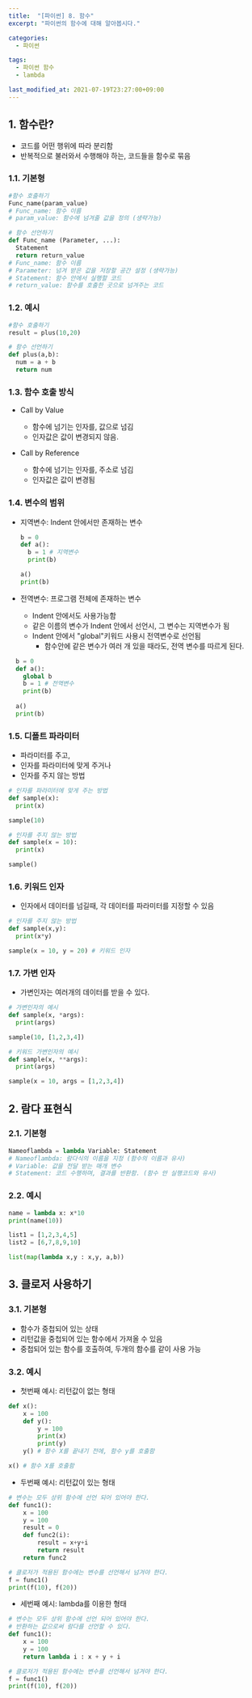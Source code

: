 ```yaml
---
title:  "[파이썬] 8. 함수"
excerpt: "파이썬의 함수에 대해 알아봅시다."

categories:
  - 파이썬

tags:
  - 파이썬 함수
  - lambda

last_modified_at: 2021-07-19T23:27:00+09:00
---
```


## 1. 함수란?

- 코드를 어떤 행위에 따라 분리함
- 반복적으로 불러와서 수행해야 하는, 코드들을 함수로 묶음

### 1.1. 기본형

```python
#함수 호출하기
Func_name(param_value)
# Func_name: 함수 이름
# param_value: 함수에 넘겨줄 값을 정의 (생략가능)

# 함수 선언하기
def Func_name (Parameter, ...):
  Statement
  return return_value
# Func_name: 함수 이름
# Parameter: 넘겨 받은 값을 저장할 공간 설정 (생략가능)
# Statement: 함수 안에서 실행할 코드
# return_value: 함수를 호출한 곳으로 넘겨주는 코드
```

### 1.2. 예시

```python
#함수 호출하기
result = plus(10,20)

# 함수 선언하기
def plus(a,b):
  num = a + b
  return num
```

### 1.3. 함수 호출 방식

- Call by Value
  - 함수에 넘기는 인자를, 값으로 넘김
  - 인자값은 값이 변경되지 않음.

- Call by Reference
    - 함수에 넘기는 인자를, 주소로 넘김
    - 인자값은 값이 변경됨

### 1.4. 변수의 범위

- 지역변수: Indent 안에서만 존재하는 변수

  ```python
  b = 0
  def a():
    b = 1 # 지역변수
    print(b)
  
  a()
  print(b)
  ```

- 전역변수: 프로그램 전체에 존재하는 변수
  - Indent 안에서도 사용가능함
  - 같은 이름의 변수가 Indent 안에서 선언시, 그 변수는 지역변수가 됨
  - Indent 안에서 "global"키워드 사용시 전역변수로 선언됨
    - 함수안에 같은 변수가 여러 개 있을 때라도, 전역 변수를 따르게 된다.

```python
  b = 0
  def a():
    global b
    b = 1 # 전역변수
    print(b)
  
  a()
  print(b)
  ```

### 1.5. 디폴트 파라미터

- 파라미터를 주고,
- 인자를 파라미터에 맞게 주거나
- 인자를 주지 않는 방법

```python
# 인자를 파라미터에 맞게 주는 방법
def sample(x):
  print(x)

sample(10)
 ```


```python
# 인자를 주지 않는 방법
def sample(x = 10):
  print(x)

sample()
 ```

### 1.6. 키워드 인자

- 인자에서 데이터를 넘길때, 각 데이터를 파라미터를 지정할 수 있음

```python
# 인자를 주지 않는 방법
def sample(x,y):
  print(x*y)

sample(x = 10, y = 20) # 키워드 인자
 ```

### 1.7. 가변 인자

- 가변인자는 여러개의 데이터를 받을 수 있다.

```python
# 가변인자의 예시
def sample(x, *args):
  print(args)

sample(10, [1,2,3,4])
 ```

```python
# 키워드 가변인자의 예시
def sample(x, **args):
  print(args)

sample(x = 10, args = [1,2,3,4])
 ```

## 2. 람다 표현식

### 2.1. 기본형

```python
Nameoflambda = lambda Variable: Statement
# Nameoflambda: 람다식의 이름을 지정 (함수의 이름과 유사)
# Variable: 값을 전달 받는 매개 변수
# Statement: 코드 수행하며, 결과를 반환함. (함수 안 실행코드와 유사)
```

### 2.2. 예시

```python
name = lambda x: x*10
print(name(10))
```

```python
list1 = [1,2,3,4,5]
list2 = [6,7,8,9,10]

list(map(lambda x,y : x,y, a,b))
```

## 3. 클로저 사용하기

### 3.1. 기본형
- 함수가 중첩되어 있는 상태
- 리턴값을 중첩되어 있는 함수에서 가져올 수 있음
- 중첩되어 있는 함수를 호출하여, 두개의 함수를 같이 사용 가능

### 3.2. 예시

- 첫번째 예시: 리턴값이 없는 형태

```python
def x():
    x = 100
    def y():
        y = 100
        print(x)
        print(y)
    y() # 함수 X를 끝내기 전에, 함수 y를 호출함

x() # 함수 X를 호출함
```

- 두번째 예시: 리턴값이 있는 형태

```python
# 변수는 모두 상위 함수에 선언 되어 있어야 한다.
def func1():
    x = 100
    y = 100
    result = 0
    def func2(i):
        result = x+y+i
        return result
    return func2

# 클로저가 적용된 함수에는 변수를 선언해서 넘겨야 한다.
f = func1()
print(f(10), f(20))
```

- 세번째 예시: lambda를 이용한 형태

```python
# 변수는 모두 상위 함수에 선언 되어 있어야 한다.
# 반환하는 값으로써 람다를 선언할 수 있다.
def func1():
    x = 100
    y = 100
    return lambda i : x + y + i

# 클로저가 적용된 함수에는 변수를 선언해서 넘겨야 한다.
f = func1()
print(f(10), f(20))
```
